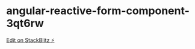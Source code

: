 # angular-reactive-form-component-3qt6rw

[Edit on StackBlitz ⚡️](https://stackblitz.com/edit/angular-reactive-form-component-3qt6rw)